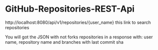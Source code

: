 # GitHub-Repositories-REST-Api
http://localhost:8080/api/v1/repositories/{user_name} this link to search repositories

You will got the JSON with not forks repositories in a response with: user name, repository name and branches with last commit sha 